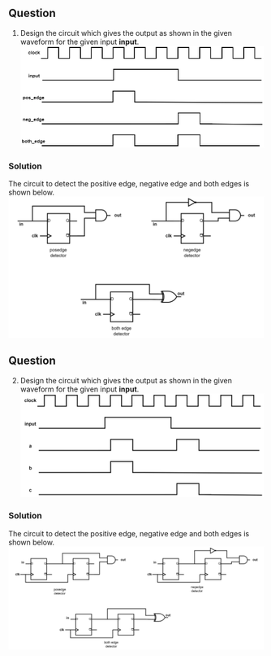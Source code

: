 ## Question
1. Design the circuit which gives the output as shown in the given waveform for the given input **input**.
   ![Edge detector wave form](edge_wave_sync.png)

### Solution
The circuit to detect the positive edge, negative edge and both edges is shown below.
   ![Circuits](edge_det_cir.png)

## Question
2. Design the circuit which gives the output as shown in the given waveform for the given input **input**.
   ![Edge detector wave form](edge_wave.png)

### Solution
The circuit to detect the positive edge, negative edge and both edges is shown below.
   ![Circuits](edge_det_async.png)


